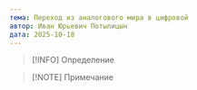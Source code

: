 ```yaml
---
тема: Переход из аналогового мира в цифровой
автор: Иван Юрьевич Потылицын
дата: 2025-10-18
---
```


> [!INFO] Определение
> 

> [!NOTE] Примечание

